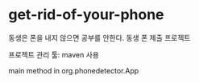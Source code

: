 # get-rid-of-your-phone
동생은 폰을 내지 않으면 공부를 안한다. 동생 폰 제출 프로젝트

프로젝트 관리 툴: maven 사용

main method in org.phonedetector.App

